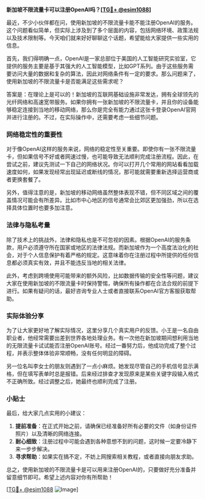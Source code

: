 **新加坡不限流量卡可以注册OpenAI吗？[[TG💪+ @esim1088](https://t.me/s/esim1088)]**

最近，不少小伙伴都在问，使用新加坡的不限流量卡能不能注册OpenAI的服务。这个问题看似简单，但实际上涉及到了多个层面的内容，包括网络环境、政策法规以及技术限制等。今天咱们就来好好聊聊这个话题，希望能给大家提供一些实用的信息。

首先，我们得明确一点，OpenAI是一家总部位于美国的人工智能研究实验室，它提供的服务主要是基于其强大的人工智能模型，比如GPT系列。由于这些服务需要访问大量的数据和复杂的算法，因此对网络条件有一定的要求。那么问题来了，使用新加坡的不限流量卡是否能满足这些需求呢？

答案是：在理论上是可以的！新加坡的互联网基础设施非常发达，拥有全球领先的光纤网络和高速宽带服务。如果你拥有一张新加坡的不限流量卡，并且你的设备能够稳定连接到当地的移动网络，那么你是完全有能力通过这张卡登录OpenAI官网并进行注册的。不过，在实际操作中，还需要考虑一些细节问题。

### 网络稳定性的重要性

对于像OpenAI这样的服务来说，网络的稳定性至关重要。即使你有一张不限流量卡，但如果信号不好或者网速过慢，也可能导致无法顺利完成注册流程。因此，在尝试之前，建议先测试一下自己的网络状况。你可以打开几个常用的网站看看加载速度如何，如果发现经常出现延迟或断线的情况，那可能就需要重新选择运营商或者更换套餐了。

另外，值得注意的是，新加坡的移动网络虽然整体表现不错，但不同区域之间的覆盖情况可能会有所差异。比如市中心地区的信号通常会比郊区更加强劲，所以在选择具体位置时也要多加注意。

### 法律与隐私考量

除了技术上的挑战外，法律和隐私也是不可忽视的因素。根据OpenAI的服务条款，用户必须遵守所在国家或地区的法律法规。而新加坡作为一个高度法治化的社会，对于个人信息保护有着严格的规定。这意味着你在注册过程中所提供的任何信息都必须真实有效，并且不能违反当地的相关法律。

此外，考虑到跨境使用可能带来的额外风险，比如数据传输的安全性等问题，建议大家在使用新加坡的不限流量卡时保持警惕，确保所有操作都在合法合规的前提下进行。如果有疑问的话，最好咨询专业人士或者直接联系OpenAI官方客服获取帮助。

### 实际体验分享

为了让大家更好地了解实际情况，这里分享几个真实用户的反馈。小王是一名自由职业者，他经常需要出差到世界各地处理业务。有一次他在新加坡期间想利用当地的无限流量卡试试能否注册OpenAI账号。经过一番努力后，他成功完成了整个过程，并表示整体体验非常顺畅，没有任何明显的障碍。

另一位名叫李女士的朋友则遇到了一点小麻烦。她发现尽管自己的手机信号显示满格，但在填写表单时总是报错。后来经过排查才发现原来是某些关键字段输入格式不正确所致。经过调整之后，她最终也顺利完成了注册。

### 小贴士

最后，给大家几点实用的小建议：

1. **提前准备**：在正式开始之前，请确保已经准备好所有必要的文件（如身份证件照片）以及清晰的网络连接。
2. **耐心细致**：注册过程中可能会遇到各种意想不到的问题，这时候一定要冷静下来一步步解决。
3. **寻求帮助**：如果实在搞不定，不妨上网搜索相关教程，或者直接向朋友求助。

总之，使用新加坡的不限流量卡是可以用来注册OpenAI的，只要做好充分准备并留意细节即可。希望上述内容对你有所帮助！

[[TG💪+ @esim1088](https://t.me/s/esim1088) ![Image](https://i.postimg.cc/4NQfJmqS/Snipaste-2025-05-13-00-14-12.png)]